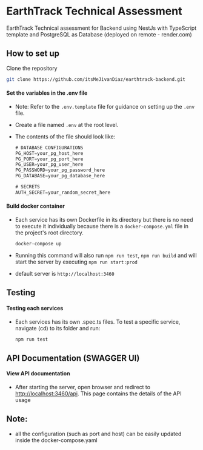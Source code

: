 # **EarthTrack Technical Assessment**

EarthTrack Technical assessment for Backend using NestJs with TypeScript template and PostgreSQL as Database (deployed on remote - render.com)

## How to set up

Clone the repository

  ```bash
  git clone https://github.com/itsMeJivanDiaz/earthtrack-backend.git
  ```

#### Set the variables in the .env file

 - Note: Refer to the `.env.template` file for guidance on setting up the `.env` file.

 - Create a file named `.env` at the root level.

 - The contents of the file should look like:

    ```javascript
    # DATABASE CONFIGURATIONS
    PG_HOST=your_pg_host_here
    PG_PORT=your_pg_port_here
    PG_USER=your_pg_user_here
    PG_PASSWORD=your_pg_password_here
    PG_DATABASE=your_pg_database_here

    # SECRETS
    AUTH_SECRET=your_random_secret_here
    ```

#### Build docker container

- Each service has its own Dockerfile in its directory but there is no need to execute it individually because there is a `docker-compose.yml` file in the project's root directory.

  ```bash 
  docker-compose up
  ```

- Running this command will also run `npm run test`, `npm run build` and will start the server by executing `npm run start:prod`

- default server is `http://localhost:3460`

## Testing

#### Testing each services

- Each services has its own .spec.ts files. To test a specific service, navigate (cd) to its folder and run:

  ```bash
  npm run test
  ```

## API Documentation (SWAGGER UI)

#### View API documentation

- After starting the server, open browser and redirect to <http://localhost:3460/api>. This page contains the details of the API usage

## Note:

- all the configuration (such as port and host) can be easily updated inside the docker-compose.yaml

